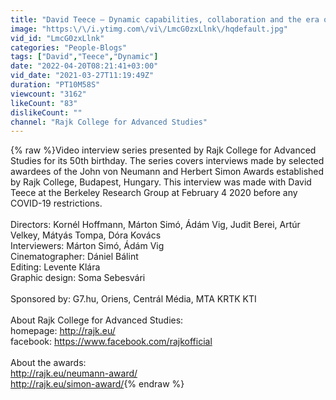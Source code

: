 ```yaml
---
title: "David Teece – Dynamic capabilities, collaboration and the era of AI"
image: "https:\/\/i.ytimg.com\/vi\/LmcG0zxLlnk\/hqdefault.jpg"
vid_id: "LmcG0zxLlnk"
categories: "People-Blogs"
tags: ["David","Teece","Dynamic"]
date: "2022-04-20T08:21:41+03:00"
vid_date: "2021-03-27T11:19:49Z"
duration: "PT10M58S"
viewcount: "3162"
likeCount: "83"
dislikeCount: ""
channel: "Rajk College for Advanced Studies"
---
```

{% raw %}Video interview series presented by Rajk College for Advanced Studies for its 50th birthday. The series covers interviews made by selected awardees of the John von Neumann and Herbert Simon Awards established by Rajk College, Budapest, Hungary. This interview was made with David Teece at the Berkeley Research Group at February 4 2020 before any COVID-19 restrictions. <br /><br />Directors: Kornél Hoffmann, Márton Simó, Ádám Vig, Judit Berei, Artúr Velkey, Mátyás Tompa, Dóra Kovács<br />Interviewers: Márton Simó, Ádám Vig<br />Cinematographer: Dániel Bálint<br />Editing: Levente Klára<br />Graphic design: Soma Sebesvári<br /><br />Sponsored by: G7.hu, Oriens, Centrál Média, MTA KRTK KTI<br /><br />About Rajk College for Advanced Studies:<br />homepage: <a rel="nofollow" target="blank" href="http://rajk.eu/">http://rajk.eu/</a><br />facebook: <a rel="nofollow" target="blank" href="https://www.facebook.com/rajkofficial">https://www.facebook.com/rajkofficial</a><br /> <br />About the awards:<br /><a rel="nofollow" target="blank" href="http://rajk.eu/neumann-award/">http://rajk.eu/neumann-award/</a><br /><a rel="nofollow" target="blank" href="http://rajk.eu/simon-award/">http://rajk.eu/simon-award/</a>{% endraw %}
